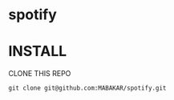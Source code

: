 # spotify

# INSTALL

CLONE THIS REPO

```git clone git@github.com:MABAKAR/spotify.git                                                                          ```
